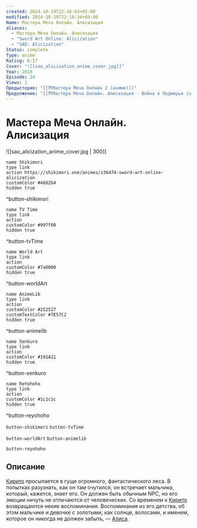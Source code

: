 ```yaml
---
created: 2024-10-29T22:16:03+03:00
modified: 2024-10-29T22:16:34+03:00
Name: Мастера Меча Онлайн. Алисизация
aliases:
  - Мастера Меча Онлайн. Алисизация
  - "Sword Art Online: Alicization"
  - "SAO: Alicization"
Status: complete
Type: anime
Rating: R-17
Cover: "![[sao_alicization_anime_cover.jpg]]"
Year: 2018
Episode: 24
Views: 1
Предыстория: "[[⛩️Мастера Меча Онлайн 2 (аниме)]]"
Продолжение: "[[⛩️Мастера Меча Онлайн. Алисизация - Война в Подмирье (аниме)]]"
---
```


# Мастера Меча Онлайн. Алисизация

![[sao_alicization_anime_cover.jpg | 300]]

```button
name Shikimori
type link
action https://shikimori.one/animes/z36474-sword-art-online-alicization
customColor #4682b4
hidden true
```
^button-shikimori

```button
name TV Time
type link
action 
customColor #997f00
hidden true
```
^button-tvTime

```button
name World Art
type link
action 
customColor #7a0000
hidden true
```
^button-worldArt

```button
name AnimeLib
type link
action 
customColor #252527
customTextColor #7E57C2
hidden true
```
^button-animelib

```button
name Senkuro
type link
action 
customColor #191A21
hidden true
```
^button-senkuro

```button
name ReYohoho
type link
action 
customColor #1c1c1c
hidden true
```
^button-reyohoho



`button-shikimori` `button-tvTime`

`button-worldArt` `button-animelib`

`button-reyohoho`

## Описание

[Кирито](https://shikimori.one/characters/36765-kazuto-kirigaya) просыпается в гуще огромного, фантастического леса. В попытках разузнать, как он там очутился, он встречает мальчика, который, кажется, знает его. Он должен быть обычным NPC, но его эмоции ничуть не отличаются от человеческих. Со временем к [Кирито](https://shikimori.one/characters/36765-kazuto-kirigaya) возвращаются некие воспоминания. Воспоминания из его детства, об этом мальчике и девочке с золотыми, как солнце, волосами, и именем, которое он никогда не должен забыть, — [Алиса](https://shikimori.one/characters/75450-alice-zuberg).
